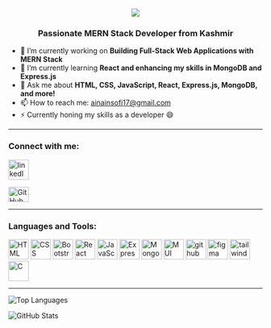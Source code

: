 <h1 align="center">
    <img src="https://readme-typing-svg.herokuapp.com/?font=Righteous&size=35&center=true&vCenter=true&width=500&height=70&duration=4000&lines=Hi+There!+👋;+I'm+Ainain!;" />
</h1>
<h3 align="center">Passionate MERN Stack Developer from Kashmir</h3>

- 🔭 I’m currently working on **Building Full-Stack Web Applications with MERN Stack**
- 🌱 I’m currently learning **React and enhancing my skills in MongoDB and Express.js**
- 💬 Ask me about **HTML, CSS, JavaScript, React, Express.js, MongoDB, and more!**
- 📫 How to reach me: [ainainsofi17@gmail.com](mailto:ainainsofi17@gmail.com)
- ⚡ Currently honing my skills as a developer 😄
<hr>
<h3 align="left">Connect with me:</h3>
<a href="#"> <img src="https://img.icons8.com/color/48/000000/linkedin.png" alt="linkedIn" width="40" height="40"/></a>

<p align="left">
  <a href="https://github.com/ainainsofi" target="_blank">
    <img src="https://raw.githubusercontent.com/rahuldkjain/github-profile-readme-generator/master/src/images/icons/Social/github.svg" alt="GitHub" height="30" width="40"/>
  </a>
  <!-- Add other social media links/icons as needed -->
</p>

<hr>
<h3 align="left">Languages and Tools:</h3>
<p align="left">
    <img src="https://img.icons8.com/color/48/000000/html-5.png" alt="HTML" width="40" height="40"/>
    <img src="https://img.icons8.com/color/48/000000/css3.png" alt="CSS" width="40" height="40"/>
   <img src="https://img.icons8.com/color/48/000000/bootstrap.png" alt="Bootstrap" width="40" height="40"/>
  <img src="https://img.icons8.com/color/48/000000/react-native.png" alt="React" width="40" height="40"/>
  <img src="https://img.icons8.com/color/48/000000/javascript.png" alt="JavaScript" width="40" height="40"/>
  <img src="https://img.icons8.com/color/48/000000/express.png" alt="Express" width="40" height="40"/>
  <img src="https://img.icons8.com/color/48/000000/mongodb.png" alt="MongoDb" width="40" height="40"/>
<img src="https://icons8.com/icon/12599/github" alt="MUI" width="40" height="40"/>
<img src="https://img.icons8.com/color/48/000000/github.png" alt="github" width="40" height="40"/>
<img src="https://img.icons8.com/color/48/000000/figma.png" alt="figma" width="40" height="40"/>
<img src="https://img.icons8.com/color/48/000000/tailwind.png" alt="tailwind" width="40" height="40"/>
<img src="https://img.icons8.com/color/48/000000/c.png" alt="C" width="40" height="40"/>

</p>
<hr>

<p align="left">
  <img src="https://github-readme-stats.vercel.app/api/top-langs?username=ainainsofi&show_icons=true&locale=en&layout=compact" alt="Top Languages" />
</p>

<p align="left">
  <img src="https://github-readme-stats.vercel.app/api?username=ainainsofi&show_icons=true&locale=en" alt="GitHub Stats" />
</p>
